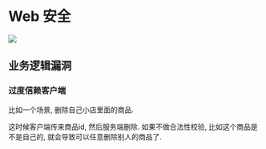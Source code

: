 # Web 安全

![](https://cdn.yangbingdong.com/img/web-security/web-security.png)

## 业务逻辑漏洞

### 过度信赖客户端

比如一个场景, 删除自己小店里面的商品.

这时候客户端传来商品id, 然后服务端删除. 如果不做合法性校验, 比如这个商品是不是自己的, 就会导致可以任意删除别人的商品了.